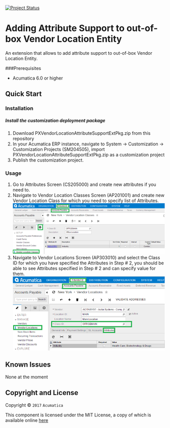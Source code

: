 [![Project Status](http://opensource.box.com/badges/active.svg)](http://opensource.box.com/badges)

Adding Attribute Support to out-of-box Vendor Location Entity
==================================
An extension that allows to add attribute support to out-of-box Vendor Location Entity.

###Prerequisites
* Acumatica 6.0 or higher

Quick Start
-----------

### Installation

##### Install the customization deployment package
1. Download PXVendorLocationAttributeSupportExtPkg.zip from this repository
2. In your Acumatica ERP instance, navigate to System -> Customization -> Customization Projects (SM204505), import PXVendorLocationAttributeSupportExtPkg.zip as a customization project
3. Publish the customization project.

### Usage

1. Go to Attributes Screen (CS205000) and create new attributes if you need to.
2. Navigate to Vendor Location Classes Screen (AP201001) and create new Vendor Location Class for which you need to specify list of Attributes.
![Screenshot](/_ReadMeImages/AP201001.png)
3. Navigate to Vendor Locations Screen (AP303010) and select the Class ID for which you have specified the Attributes in Step # 2, you should be able to see Attributes specified in Step # 2 and can specify value for them.
![Screenshot](/_ReadMeImages/AP303010.png)

Known Issues
------------
None at the moment

## Copyright and License

Copyright © `2017` `Acumatica`

This component is licensed under the MIT License, a copy of which is available online [here](LICENSE.md)
